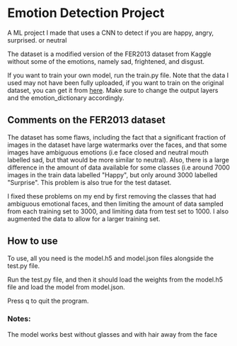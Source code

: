 # Emotion Detection Project

A ML project I made that uses a CNN to detect if you are happy, angry, surprised. or neutral

The dataset is a modified version of the FER2013 dataset from Kaggle without some of the emotions, namely sad, frightened, and disgust.

If you want to train your own model, run the train.py file.
Note that the data I used may not have been fully uploaded, if you want to train on the original dataset, you can get it from [here](https://www.kaggle.com/datasets/msambare/fer2013). Make sure to change the output layers and the emotion_dictionary accordingly.


## Comments on the FER2013 dataset
The dataset has some flaws, including the fact that a significant fraction of images in the dataset have large watermarks over the faces, and that some images have ambiguous emotions (i.e face closed and neutral mouth labelled sad, but that would be more similar to neutral). Also, there is a large difference in the amount of data available for some classes (i.e around 7000 images in the train data labelled "Happy", but only around 3000 labelled "Surprise". This problem is also true for the test dataset.

I fixed these problems on my end by first removing the classes that had ambiguous emotional faces, and then limiting the amount of data sampled from each training set to 3000, and limiting data from test set to 1000. I also augmented the data to allow for a larger training set.


## How to use
To use, all you need is the model.h5 and model.json files alongside the test.py file.

Run the test.py file, and then it should load the weights from the model.h5 file and load the model from model.json.

Press q to quit the program.

### Notes:
The model works best without glasses and with hair away from the face
